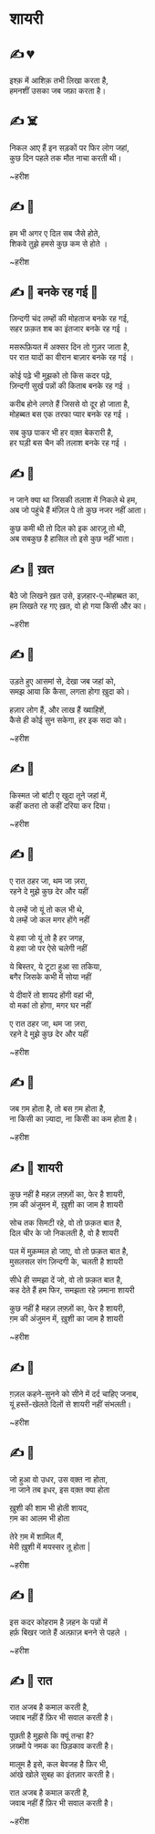 # शायरी

## :writing_hand: :broken_heart:

इश्क़ में आशिक़ तभी लिखा करता है,   
हमनशीं उसका जब जफ़ा करता है।

## :writing_hand: :skull_and_crossbones:

निकल आए हैं इन सड़कों पर फिर लोग जहां,   
कुछ दिन पहले तक मौत नाचा करती थी।

~हरीश

## :writing_hand: :notebook: 

हम भी अगर ए दिल सब जैसे होते,   
शिकवे तुझे हमसे कुछ कम से होते ।

~हरीश

## :writing_hand: :notebook: बनके रह गई :arrows_counterclockwise:

ज़िन्दगी चंद लम्हों की मोहताज बनके रह गई,   
सहर फ़क़त शब का इंतजार बनके रह गई ।

मसरूफ़ियत में अक्सर दिन तो गुज़र जाता है,   
पर रात यादों का वीरान बाज़ार बनके रह गई ।

कोई पढ़े भी मुझको तो किस कदर पढ़े,    
ज़िन्दगी सुर्ख पन्नों की किताब बनके रह गई ।

करीब होने लगते हैं जिससे वो दूर हो जाता है,   
मोहब्बत बस एक तरफा प्यार बनके रह गई ।

सब कुछ पाकर भी हर वक़्त बेकरारी है,   
हर घड़ी बस चैन की तलाश बनके रह गई ।

## :writing_hand: :notebook: 

न जाने क्या था जिसकी तलाश में निकले थे हम,   
अब जो पहुंचे हैं मंज़िल पे तो कुछ नजर नहीं आता।   

कुछ कमी थी तो दिल को इक आरज़ू तो थी,   
अब सबकुछ है हासिल तो इसे कुछ नहीं भाता।   

## :writing_hand: :notebook: ख़त

बैठे जो लिखने ख़त उसे, इज़हार-ए-मोहब्बत का,   
हम लिखते रह गए ख़त, वो हो गया किसी और का।

~हरीश

## :writing_hand: :notebook:

उड़ते हुए आसमां से, देखा जब जहां को,   
समझ आया कि कैसा, लगता होगा ख़ुदा को।

हज़ार लोग हैं, और लाख हैं ख्वाहिशें,   
कैसे ही कोई सुन सकेगा, हर इक सदा को।

~हरीश
## :writing_hand: :notebook:

किस्मत जो बांटी ए खुदा तूने जहां में,   
कहीं कतरा तो कहीं दरिया कर दिया।

~हरीश

## :writing_hand: :notebook:  

ए रात ठहर जा, थम जा ज़रा,   
रहने दे मुझे कुछ देर और यहीं

ये लम्हें जो यूं तो कल भी थे,   
ये लम्हें जो कल मगर होंगे नहीं

ये हवा जो यूं तो है हर जगह,   
ये हवा जो पर ऐसे चलेगी नहीं

ये बिस्तर, ये टूटा हुआ सा तकिया,   
बगैर जिसके कभी में सोया नहीं

ये दीवारें तो शायद होंगी वहां भी,   
वो मकां तो होगा, मगर घर नहीं

ए रात ठहर जा, थम जा ज़रा,   
रहने दे मुझे कुछ देर और यहीं

~हरीश

## :writing_hand: :notebook:

जब ग़म होता है, तो बस ग़म होता है,   
ना किसी का ज़्यादा, ना किसीे का कम होता है। 

~हरीश

## :writing_hand: :notebook: शायरी


कुछ नहीं है महज़ लफ़्ज़ों का, फेर है शायरी,   
ग़म की अंजुमन में, ख़ुशी का जाम है शायरी 

सोच तक सिमटी रहे, वो तो फ़क़त बात है,   
दिल चीर के जो निकलती है, वो है शायरी

पल में मुक़म्मल हो जाए, वो तो फ़क़त बात है,    
मुसलसल संग ज़िन्दगी के, चलती है शायरी  

सीधे ही समझा दें जो, वो तो फ़क़त बात है,   
कह देते हैं हम फिर, समझता रहे ज़माना शायरी 

कुछ नहीं है महज़ लफ़्ज़ों का, फेर है शायरी,    
ग़म की अंजुमन में, ख़ुशी का जाम है शायरी 

~हरीश

## :writing_hand: :notebook:

ग़ज़ल कहने-सुनने को सीने में दर्द चाहिए जनाब,   
यूं हस्तें-खेलते दिलों से शायरी नहीं संभलती।

~हरीश

## :writing_hand: :notebook:

जो हुआ वो उधर, उस वक़्त ना होता,   
ना जाने तब इधर, इस वक़्त क्या होता

ख़ुशी की शाम भी होती शायद,   
ग़म का आलम भी होता

तेरे ग़म में शामिल मैं,    
मेरी ख़ुशी में मयस्सर तू होता | 

~हरीश

## :writing_hand: :notebook:

इस कदर कोहराम है ज़हन के पन्नों में       
हर्फ़ बिखर जाते हैं अल्फ़ाज़ बनने से पहले ।

~हरीश

## :writing_hand: :notebook: रात 

रात अजब है कमाल करती है,   
जवाब नहीं हैं फ़िर भी सवाल करती है।

पूछती है मुझसे कि क्यूं तन्हा है?    
ज़ख्मों पे नमक का छिड़काव करती है।

मालूम है इसे, कल बेवजह है फ़िर भी,   
आंखे खोले सुबह का इंतज़ार करती है।

रात अजब है कमाल करती है,   
जवाब नहीं हैं फ़िर भी सवाल करती है।

~हरीश
